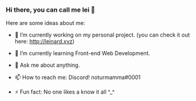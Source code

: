 ### Hi there, you can call me lei 👋




Here are some ideas about me:

- 🔭 I’m currently working on my personal project. (you can check it out here: http://leinard.xyz)
- 🌱 I’m currently learning Front-end Web Development.


- 💬 Ask me about anything.
- 📫 How to reach me: Discord! noturmamma#0001

- ⚡ Fun fact: No one likes a know it all ^_^

